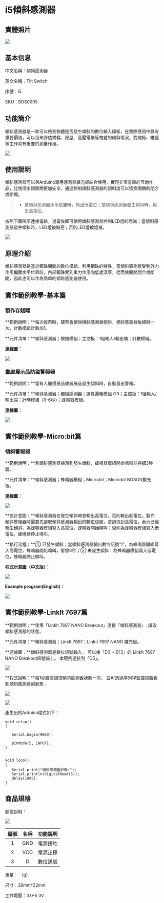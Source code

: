 # i5傾斜感測器

## 實體照片

![](../../../.gitbook/assets/boson-qing-xie-kai-guan-shi-wu-tu-pian.jpg)

## 基本信息

中文名稱：傾斜感測器

英文名稱：Tilt Switch

序號：i5

SKU：BOS0005

## 功能簡介

傾斜感測器是一款可以檢測物體是否發生傾斜的數位輸入模組，在實際應用中具有重要價值，可以用來評估橋樑、房屋、高壓電塔等物體的傾斜情況，對開拓、維護等工作具有重要的測量作用。

![](../../../.gitbook/assets/tilt_switch_intro.png)

## 使用說明

傾斜感測器可以與Arduino專用感測器擴充板結合使用，實現非常有趣的互動作品，比使用水銀開關更加安全。通過控制傾斜感測器的傾斜度可以切換開關的閉合或斷開。

> * 當傾斜感測器水平放置時，輸出低電位；當傾斜感測器發生傾斜時，輸出高電位。

按照下圖所示連接電路，通電後即可使用傾斜感測器控制LED燈的亮滅：當傾斜感測器發生傾斜時，LED燈被點亮；否則LED燈被熄滅。

![](../../../.gitbook/assets/boson_倾斜开关_使用说明.png)

## 原理介紹

傾斜感測器是基於鋼珠開關的數位模組，利用鋼珠的特性，當傾斜感測器受到外力作用偏離水平位置時，內部鋼珠受到重力作用向低處滾落，從而使開關閉合或斷開，因此也可以作為簡單的傾角感測器使用。

## 實作範例教學-基本篇

### 製作存錢罐

**範例說明：**每次投幣時，硬幣會使得傾斜感測器傾斜，傾斜感測器每傾斜一次，計數模組計數加1。

**元件清單：**傾斜感測器；按鈕模組；主控板：1組輸入/輸出端；計數模組。

**連線圖：**



![](../../../.gitbook/assets/boson_计数模块_制作存钱罐连线图%20%281%29.png)

### 畫廊展示品防盜警報器

**範例說明：**當有人觸摸展品或者展品發生傾斜時，自動發出警報。

**元件清單：**傾斜感測器；觸碰感測器；運算邏輯模組 OR；主控板：1組輸入/輸出端；計時模組（0-6秒）；蜂鳴器模組。

**連線圖：**

![](../../../.gitbook/assets/boson_逻辑“或”模块_画廊展示品防盗报警器连线图%20%283%29.png)

## 實作範例教學-Micro:bit篇

### 傾斜警報器

**範例說明：**若傾斜感測器檢測到發生傾斜，蜂鳴器模組開始鳴叫並持續3秒鐘。

**元件清單：**傾斜感測器；蜂鳴器模組；Micro:bit；Micro:bit BOSON擴充板。

**連線圖：**

![](../../../.gitbook/assets/boson_倾斜开关_应用样例3_连线图.png)

**設計意圖：**傾斜感測器在發生傾斜時會輸出高電位，否則輸出低電位。製作傾斜警報器時需要先讀取傾斜感測器輸出的數位信號，若讀取到高電位，表示已經發生傾斜，為蜂鳴器模組寫入高電位，蜂鳴器開始鳴叫；否則為蜂鳴器模組寫入低電位，蜂鳴器停止鳴叫。

**執行流程：**① 已發生傾斜：當傾斜感測器輸出數位訊號“1”，為蜂鳴器模組寫入高電位，蜂鳴器開始鳴叫，暫停3秒；② 未發生傾斜：為蜂鳴器模組寫入低電位，蜂鳴器停止鳴叫。

**程式示意圖（中文版）：**

![](../../../.gitbook/assets/tilt_switch_prg_ch_tw.png)

 **Example program\(English\)：**

![](../../../.gitbook/assets/boson_倾斜开关_应用样例3_程序示意图英文版.png)

## 實作範例教學-LinkIt 7697篇

**範例說明：**使用「LinkIt 7697 NANO Breakout」連接「傾斜感測器」, 讀取傾斜感測器的狀態。

**元件清單：**傾斜感測器；LinkIt 7697；LinkIt 7697 NANO 擴充板。

**連線圖：**傾斜感測器是數位訊號輸入， 可以接「D0 ~ D13」的 LinkIt 7697 NANO Breakout訊號端上。 本範例連接到「D5」。

![](../../../.gitbook/assets/tilt_switch_7697_1.jpg)

**程式說明：**每1秒鐘會讀取傾斜感測器狀態一次， 並可透過序列埠監控視窗看到傾斜感測器的狀態 。

![](../../../.gitbook/assets/tilt_switch_7697_2.png)

![](../../../.gitbook/assets/tilt_switch_7697_3.png)

產生出的Arduino程式如下：

```text
void setup()
{

   Serial.begin(9600);

   pinMode(5, INPUT);
}


void loop()
{
   Serial.print("傾斜感測器狀態:");
   Serial.println(digitalRead(5));
   delay(1000);
}
```

## 商品規格

腳位說明：

![](../../../.gitbook/assets/tilt_switch_spec.png)

| **編號** | **名稱** | **功能說明** |
| :---: | :---: | :---: |
| 1 | GND | 電源接地 |
| 2 | VCC | 電源正極 |
| 3 | D | 數位訊號 |

重量： （g）

尺寸：26mm\*22mm

工作電壓：3.0-5.0V

